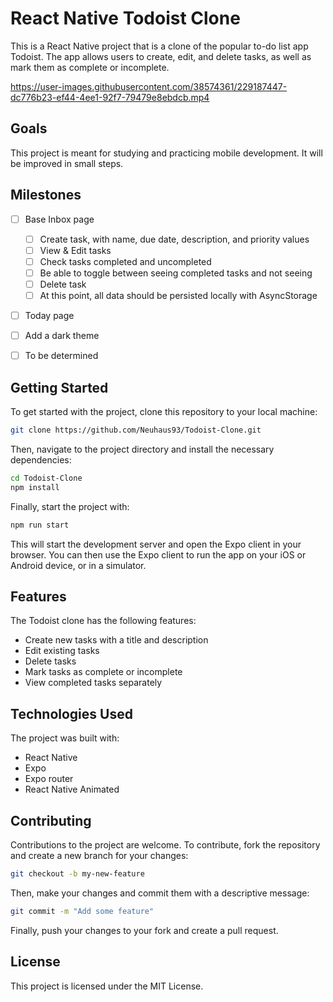 # React Native Todoist Clone

This is a React Native project that is a clone of the popular to-do list app Todoist. The app allows users to create, edit, and delete tasks, as well as mark them as complete or incomplete.


https://user-images.githubusercontent.com/38574361/229187447-dc776b23-ef44-4ee1-92f7-79479e8ebdcb.mp4


## Goals

This project is meant for studying and practicing mobile development. It will be improved in small steps.

## Milestones

-   [ ] Base Inbox page

    -   [ ] Create task, with name, due date, description, and priority values
    -   [ ] View & Edit tasks
    -   [ ] Check tasks completed and uncompleted
    -   [ ] Be able to toggle between seeing completed tasks and not seeing
    -   [ ] Delete task
    -   [ ] At this point, all data should be persisted locally with AsyncStorage

-   [ ] Today page

-   [ ] Add a dark theme

-   [ ] To be determined

## Getting Started

To get started with the project, clone this repository to your local machine:

```bash
git clone https://github.com/Neuhaus93/Todoist-Clone.git
```

Then, navigate to the project directory and install the necessary dependencies:

```bash
cd Todoist-Clone
npm install
```

Finally, start the project with:

```bash
npm run start
```

This will start the development server and open the Expo client in your browser. You can then use the Expo client to run the app on your iOS or Android device, or in a simulator.

## Features

The Todoist clone has the following features:

-   Create new tasks with a title and description
-   Edit existing tasks
-   Delete tasks
-   Mark tasks as complete or incomplete
-   View completed tasks separately

## Technologies Used

The project was built with:

-   React Native
-   Expo
-   Expo router
-   React Native Animated

## Contributing

Contributions to the project are welcome. To contribute, fork the repository and create a new branch for your changes:

```bash
git checkout -b my-new-feature
```

Then, make your changes and commit them with a descriptive message:

```bash
git commit -m "Add some feature"
```

Finally, push your changes to your fork and create a pull request.

## License

This project is licensed under the MIT License.

